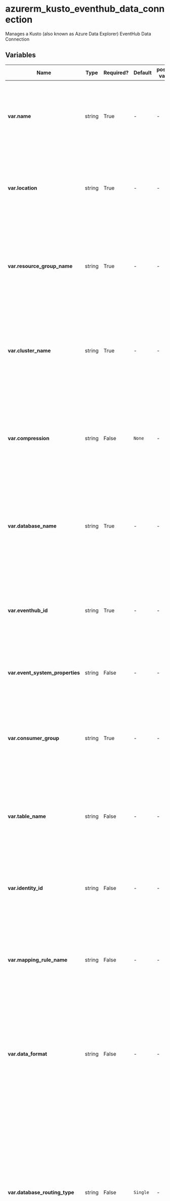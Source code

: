 # azurerm_kusto_eventhub_data_connection

Manages a Kusto (also known as Azure Data Explorer) EventHub Data Connection

## Variables

| Name | Type | Required? | Default  | possible values | Description |
| ---- | ---- | --------- | -------- | ----------- | ----------- |
| **var.name** | string | True | -  |  -  | The name of the Kusto EventHub Data Connection to create. Changing this forces a new resource to be created. | 
| **var.location** | string | True | -  |  -  | The location where the Kusto Database should be created. Changing this forces a new resource to be created. | 
| **var.resource_group_name** | string | True | -  |  -  | Specifies the Resource Group where the Kusto Database should exist. Changing this forces a new resource to be created. | 
| **var.cluster_name** | string | True | -  |  -  | Specifies the name of the Kusto Cluster this data connection will be added to. Changing this forces a new resource to be created. | 
| **var.compression** | string | False | `None`  |  -  | Specifies compression type for the connection. Allowed values: `GZip` and `None`. Defaults to `None`. Changing this forces a new resource to be created. | 
| **var.database_name** | string | True | -  |  -  | Specifies the name of the Kusto Database this data connection will be added to. Changing this forces a new resource to be created. | 
| **var.eventhub_id** | string | True | -  |  -  | Specifies the resource id of the EventHub this data connection will use for ingestion. Changing this forces a new resource to be created. | 
| **var.event_system_properties** | string | False | -  |  -  | Specifies a list of system properties for the Event Hub. | 
| **var.consumer_group** | string | True | -  |  -  | Specifies the EventHub consumer group this data connection will use for ingestion. Changing this forces a new resource to be created. | 
| **var.table_name** | string | False | -  |  -  | Specifies the target table name used for the message ingestion. Table must exist before resource is created. | 
| **var.identity_id** | string | False | -  |  -  | The resource ID of a managed identity (system or user assigned) to be used to authenticate with event hub. | 
| **var.mapping_rule_name** | string | False | -  |  -  | Specifies the mapping rule used for the message ingestion. Mapping rule must exist before resource is created. | 
| **var.data_format** | string | False | -  |  -  | Specifies the data format of the EventHub messages. Allowed values: `APACHEAVRO`, `AVRO`, `CSV`, `JSON`, `MULTIJSON`, `ORC`, `PARQUET`, `PSV`, `RAW`, `SCSV`, `SINGLEJSON`, `SOHSV`, `TSVE`, `TSV`, `TXT`, and `W3CLOGFILE`. | 
| **var.database_routing_type** | string | False | `Single`  |  -  | Indication for database routing information from the data connection, by default only database routing information is allowed. Allowed values: `Single`, `Multi`. Changing this forces a new resource to be created. Defaults to `Single`. | 



## Outputs

| Name | Type | Description |
| ---- | ---- | --------- | 
| **name** | string  | - | 
| **location** | string  | - | 
| **resource_group_name** | string  | - | 
| **cluster_name** | string  | - | 
| **compression** | string  | - | 
| **database_name** | string  | - | 
| **eventhub_id** | string  | - | 
| **event_system_properties** | string  | - | 
| **consumer_group** | string  | - | 
| **table_name** | string  | - | 
| **identity_id** | string  | - | 
| **mapping_rule_name** | string  | - | 
| **data_format** | string  | - | 
| **database_routing_type** | string  | - | 
| **id** | string  | The ID of the Kusto EventHub Data Connection. | 